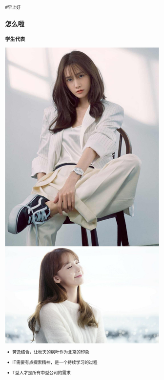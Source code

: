 #早上好
##   怎么啦

### 学生代表

![](./yun.jpg)
![](./yun.jpeg)

* 劳逸结合，让秋天的枫叶作为北京的印象

* IT需要有点探索精神，是一个持续学习的过程
* T型人才是所有中型公司的需求

